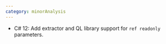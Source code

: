```yaml
---
category: minorAnalysis
---
```

* C# 12: Add extractor and QL library support for `ref readonly` parameters.
